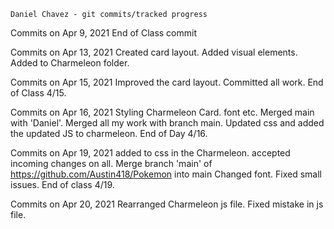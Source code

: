     
    
    
    
    
    
    
    
    
    
    
    
    
    
    
    
    
    
    
    
    
    
    
    
    
    
    
    
    
    
    
    
    
    
    
    
    
    
    
    Daniel Chavez - git commits/tracked progress

Commits on Apr 9, 2021
    End of Class commit 

Commits on Apr 13, 2021
    Created card layout. Added visual elements.
    Added to Charmeleon folder.

Commits on Apr 15, 2021
    Improved the card layout.
    Committed all work. End of Class 4/15.

Commits on Apr 16, 2021
    Styling Charmeleon Card. font etc.
    Merged main with 'Daniel'.
    Merged all my work with branch main.
    Updated css and added the updated JS to charmeleon. End of Day 4/16.

Commits on Apr 19, 2021
    added to css in the Charmeleon.
    accepted incoming changes on all.
    Merge branch 'main' of https://github.com/Austin418/Pokemon into main
    Changed font. Fixed small issues. End of class 4/19.

Commits on Apr 20, 2021
    Rearranged Charmeleon js file.
    Fixed mistake in js file.

